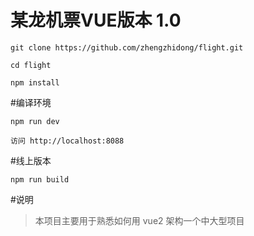 # 某龙机票VUE版本 1.0

```
git clone https://github.com/zhengzhidong/flight.git  

cd flight

npm install
```

#编译环境

```
npm run dev

访问 http://localhost:8088
```

#线上版本

```
npm run build
```

#说明
>本项目主要用于熟悉如何用 vue2 架构一个中大型项目
